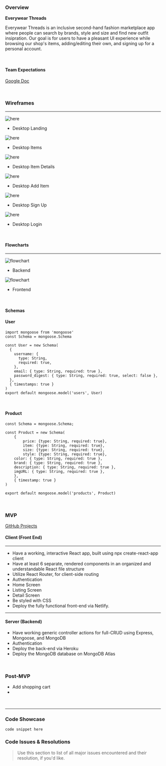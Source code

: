 
### Overview

**Everywear Threads** 

Everywear Threads is an inclusive second-hand fashion marketplace app where people can search by brands, style and size and find new outfit insipration. Our goal is for users to have a pleasant UI experience while browsing our shop's items, adding/editing their own, and signing up for a personal account. 

<br>

#### Team Expectations

[Google Doc](https://docs.google.com/document/d/193hz7hk5Lj7erhBRmQaSAtqgyl4XC_lg6NIFy0grh_M/edit?usp=sharing)


<br>

### Wireframes
***


![here](https://i.ibb.co/XDYtv0H/Screen-Shot-2021-12-22-at-11-16-25.png)

- Desktop Landing

![here](https://i.ibb.co/ggTcc9J/Screen-Shot-2021-12-22-at-11-16-52.png)

- Desktop Items

![here](https://i.ibb.co/SVM7BWP/Screen-Shot-2021-12-22-at-11-17-31.png)

- Desktop Item Details

![here](https://i.ibb.co/HnvBXNH/Screen-Shot-2021-12-22-at-11-17-04.png)

- Desktop Add Item


![here](https://i.ibb.co/DGSRDsY/Screen-Shot-2021-12-22-at-11-17-13.png)

- Desktop Sign Up

![here](https://i.ibb.co/5MpzHjk/Screen-Shot-2021-12-22-at-11-17-21.png)

- Desktop Login


<br>

#### Flowcharts
***

![flowchart](https://i.ibb.co/sJmvvgV/Screen-Shot-2021-12-22-at-11-31-26.png)

- Backend

![flowchart](https://i.ibb.co/JFXFCrd/Screen-Shot-2021-12-22-at-11-31-18.png)

- Frontend
<br>

#### Schemas


#### User

```
import mongoose from 'mongoose'
const Schema = mongoose.Schema

const User = new Schema(
  {
    username: {
      type: String,
      required: true,
    },
    email: { type: String, required: true },
    password_digest: { type: String, required: true, select: false },
  },
  { timestamps: true }
)
export default mongoose.model('users', User)
```

<br>

#### Product
```
const Schema = mongoose.Schema;

const Product = new Schema(
	{
		price: {type: String, required: true},
		item: {type: String, required: true},
		size: {type: String, required: true},
		style: {type: String, required: true},
    color: { type: String, required: true },
    brand: { type: String, required: true },
    description: { type: String, required: true },
    imgURL: { type: String, required: true },
	},
	{ timestamp: true }
)

export default mongoose.model('products', Product)
```
<br>



### MVP

[GitHub Projects](https://github.com/KaleChip24/everywear-threads/projects/1)

#### Client (Front End)
***
 - Have a working, interactive React app, built using npx create-react-app client
 - Have at least 6 separate, rendered components in an organized and understandable React file structure
 - Utilize React Router, for client-side routing
 - Authentication
 - Home Screen
 - Listing Screen
 - Detail Screen
 - Be styled with CSS
 - Deploy the fully functional front-end via Netlify.

 ***
 #### Server (Backend)
 - Have working generic controller actions for full-CRUD using Express, Mongoose, and MongoDB
 - Authentication
 - Deploy the back-end via Heroku
 - Deploy the MongoDB database on MongoDB Atlas

<br>



### Post-MVP

- Add shopping cart
-

<br>

***


### Code Showcase

```
code snippet here
```

### Code Issues & Resolutions

> Use this section to list of all major issues encountered and their resolution, if you'd like.
